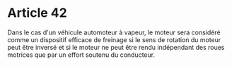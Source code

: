 # Article 42

Dans le cas d'un véhicule automoteur à vapeur, le moteur sera considéré comme un dispositif efficace de freinage si le sens de rotation du moteur peut être inversé et si le moteur ne peut être rendu indépendant des roues motrices que par un effort soutenu du conducteur.

